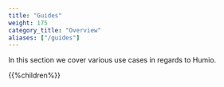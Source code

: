 ```yaml
---
title: "Guides"
weight: 175
category_title: "Overview"
aliases: ["/guides"]
---
```


In this section we cover various use cases in regards to Humio.

{{%children%}}
